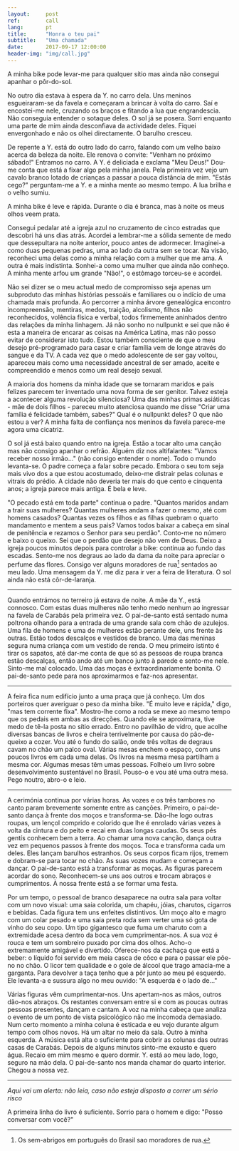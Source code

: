 ```yaml
---
layout:     post
ref:		call
lang: 		pt
title:      "Honra o teu pai"
subtitle:   "Uma chamada"
date:       2017-09-17 12:00:00
header-img: "img/call.jpg"
---
```


A minha bike pode levar-me para qualquer sítio mas ainda não consegui apanhar o pôr-do-sol. 

No outro dia estava à espera da Y. no carro dela. Uns meninos esgueiraram-se da favela e começaram a brincar à volta do carro. Saí e encostei-me nele, cruzando os braços e fitando a lua que engrandescia. Não conseguia entender o sotaque deles. O sol já se posera. Sorri enquanto uma parte de mim ainda desconfiava da actividade deles. Fiquei envergonhado e não os olhei directamente. O barulho cresceu.

De repente a Y. está do outro lado do carro, falando com um velho baixo acerca da beleza da noite. Ele renova o convite: "Venham no próximo sábado!" Entramos no carro. A Y. é deliciada e exclama "Meu Deus!" Dou-me conta que está a fixar algo pela minha janela. Pela primeira vez vejo um cavalo branco lotado de crianças a passar a pouca distância de mim. "Estás cego?" perguntam-me a Y. e a minha mente ao mesmo tempo. A lua brilha e o velho sumiu.

A minha bike é leve e rápida. Durante o dia é branca, mas à noite os meus olhos veem prata.

Consegui pedalar até a igreja azul no cruzamento de cinco estradas que descobri há uns dias atrás. Acordei a lembrar-me a sólida semente de medo que dessepultara na noite anterior, pouco antes de adormecer. Imaginei-a como duas pequenas pedras, uma ao lado da outra sem se tocar. Na visão, reconheci uma delas como a minha relação com a mulher que me ama. A outra é mais indistinta. Sonhei-a como uma mulher que ainda não conheço. A minha mente arfou um grande "Não!", o estômago torceu-se e acordei.

Não sei dizer se o meu actual medo de compromisso seja apenas um subproduto das minhas histórias pessoáis e familiares ou o indício de uma chamada mais profunda. Ao percorrer a minha árvore genealógica encontro incompreensão, mentiras, medos, traição, alcolismo, filhos não reconhecidos, volência física e verbal, todos firmemente aninhados dentro das relações da minha linhagem. Já não sonho no nullpunkt e sei que não é esta a maneira de encarar as coisas na América Latina, mas não posso evitar de considerar isto tudo. Estou também consciente de que o meu desejo pré-programado para casar e criar família vem de longe através do sangue e da TV. A cada vez que o medo adolescente de ser gay voltou, apareceu mais como uma necessidade ancestral de ser amado, aceite e compreendido e menos como um real desejo sexual.

A maioria dos homens da minha idade que se tornaram maridos e pais felizes parecem ter inventado uma nova forma de ser genitor. Talvez esteja a acontecer alguma revolução silenciosa? Uma das minhas primas asiáticas - mãe de dois filhos - pareceu muito atenciosa quando me disse "Criar uma família é felicidade também, sabes?" Qual é o nullpunkt deles? O que não estou a ver? A minha falta de confiança nos meninos da favela parece-me agora uma cicatriz.

O sol já está baixo quando entro na igreja. Estão a tocar alto uma canção mas não consigo apanhar o refrão. Alguém diz nos altifalantes: "Vamos receber nosso irmão..." (não consigo entender o nome). Todo o mundo levanta-se. O padre começa a falar sobre pecado. Embora o seu tom seja mais vivo dos a que estou acostumado, deixo-me distrair pelas colunas e vitrais do prédio. A cidade não deveria ter mais do que cento e cinquenta anos; a igreja parece mais antiga. É bela e leve. 

"O pecado está em toda parte" continua o padre. "Quantos maridos andam a trair suas mulheres? Quantas mulheres andam a fazer o mesmo, até com homens casados? Quantas vezes os filhos e as filhas quebram o quarto mandamento e mentem a seus pais? Vamos todos baixar a cabeça em sinal de penitência e rezamos o Senhor para seu perdão".
Conto-me no número e baixo o queixo. Sei que o perdão que desejo não vem de Deus. Deixo a igreja poucos minutos depois para controlar a bike: continua ao fundo das escadas. Sento-me nos degraus ao lado da dama da noite para apreciar o perfume das flores. Consigo ver alguns moradores de rua[^homeless] sentados ao meu lado. Uma mensagem da Y. me diz para ir ver a feira de literatura. O sol ainda não está côr-de-laranja.

---

Quando entrámos no terreiro já estava de noite. A mãe da Y., está connosco. Com estas duas mulheres não tenho medo nenhum ao ingressar na favela de Carabás pela primeira vez. O pai-de-santo está sentado numa poltrona olhando para a entrada de uma grande sala com chão de azulejos. Uma fila de homens e uma de mulheres estão perante dele, uns frente às outras. Estão todos descalços e vestidos de branco. Uma das meninas segura numa criança com um vestido de renda. O meu primeiro istinto é tirar os sapatos, até dar-me conta de que só as pessoas de roupa branca estão descalças, então ando até um banco junto à parede e sento-me nele. Sinto-me mal colocado. Uma das moças é extraordinariamente bonita. O pai-de-santo pede para nos aproximarmos e faz-nos apresentar.

---

A feira fica num edifício junto a uma praça que já conheço. Um dos porteiros quer averiguar o peso da minha bike. "É muito leve e rápida," digo, "mas tem corrente fixa". Mostro-lhe como a roda se mexe ao mesmo tempo que os pedais em ambas as direcções. Quando ele se aproximara, tive medo de tê-la posta no sítio errado. Entro no pavilhão de vidro, que acolhe diversas bancas de livros e cheira terrivelmente por causa do pão-de-queixo a cozer. Vou até o fundo do salão, onde três voltas de degraus cavam no chão um palco oval. Várias mesas enchem o espaço, com uns poucos livros em cada uma delas. Os livros na mesma mesa partilham a mesma cor. Algumas mesas têm umas pessoas. Folheio um livro sobre desenvolvimento sustentável no Brasil. Pouso-o e vou até uma outra mesa. Pego noutro, abro-o e leio.

---

A cerimónia continua por várias horas. As vozes e os três tambores no canto param brevemente somente entre as canções. Primeiro, o pai-de-santo dança à frente dos moços e transforma-se. Dão-lhe logo outras roupas, um lençol comprido e colorido que lhe é enrolado várias vezes à volta da cintura e do peito e recai em duas longas caudas. Os seus pés gentís conhecem bem a terra. Ao chamar uma nova canção, dança outra vez em pequenos passos à frente dos moços. Toca e transforma cada um deles. Eles lançam barulhos estranhos. Os seus corpos ficam rijos, tremem e dobram-se para tocar no chão. As suas vozes mudam e começam a dançar.
O pai-de-santo está a transformar as moças. As figuras parecem acordar do sono. Reconhecem-se uns aos outros e trocam abraços e cumprimentos. À nossa frente está a se formar uma festa.

Por um tempo, o pessoal de branco desaparece na outra sala para voltar com um novo visual: uma saia colorida, um chapéu, jóias, charutos, cigarros e bebidas. Cada figura tem uns enfeites distintivos. Um moço alto e magro com um colar pesado e uma saia preta roda sem verter uma só gota de vinho do seu copo. Um tipo gigantesco que fuma um charuto com a extremidade acesa dentro da boca vem cumprimentar-nos. A sua voz é rouca e tem um sombreiro puxado por cima dos olhos. Acho-o extremamente amigável e divertido. Oferece-nos da cachaça que está a beber: o líquido foi servido em meia casca de côco e para o passar ele põe-no no chão. O licor tem qualidade e o gole de álcool que trago amacia-me a garganta. Para devolver a taça tenho que a pôr junto ao meu pé esquerdo. Ele levanta-a e sussura algo no meu ouvido: "A esquerda é o lado de..."

Várias figuras vêm cumprimentar-nos. Uns apertam-nos as mãos, outros dão-nos abraços. Os restantes conversam entre si e com as poucas outras pessoas presentes, dançam e cantam. A voz na minha cabeça que analiza o evento de um ponto de vista psicológico não me incomoda demasiado. Num certo momento a minha coluna é esticada e eu vejo durante algum tempo com olhos novos. Há um altar no meio da sala. Outro à minha esquerda. A música está alta o suficiente para cobrir as colunas das outras casas de Carabás.
Depois de alguns minutos sinto-me exausto e quero água. Recaio em mim mesmo e quero dormir. Y. está ao meu lado, logo, seguro na mão dela. O pai-de-santo nos manda chamar do quarto interior. Chegou a nossa vez.

---

*Aqui vai um alerta: não leia, caso não esteja disposto a correr um sério risco*

A primeira linha do livro é suficiente. Sorrio para o homem e digo: "Posso conversar com você?"

[^homeless]: Os sem-abrigos em português do Brasil sao moradores de rua.